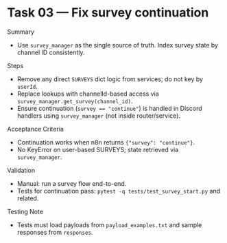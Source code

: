 # Task 03 — Fix survey continuation

Summary
- Use `survey_manager` as the single source of truth. Index survey state by channel ID consistently.

Steps
- Remove any direct `SURVEYS` dict logic from services; do not key by `userId`.
- Replace lookups with channelId-based access via `survey_manager.get_survey(channel_id)`.
- Ensure continuation (`survey == "continue"`) is handled in Discord handlers using `survey_manager` (not inside router/service).

Acceptance Criteria
- Continuation works when n8n returns `{"survey": "continue"}`.
- No KeyError on user-based SURVEYS; state retrieved via `survey_manager`.

Validation
- Manual: run a survey flow end-to-end.
- Tests for continuation pass: `pytest -q tests/test_survey_start.py` and related.

Testing Note
- Tests must load payloads from `payload_examples.txt` and sample responses from `responses`.
